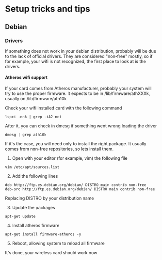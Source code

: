 # Setup tricks and tips

## Debian

### Drivers

If something does not work in your debian distribution, probably will be due to the lack of official drivers. They are considered "non-free" mostly, so if for example, your wifi is not recognized, the first place to look at is the drivers.

#### Atheros wifi support

If your card comes from Atheros manufacturer, probably your system will try to use the proper firmware. It expects to be in /lib/firmware/athXXXk, usually on /lib/firmware/ath10k

Check your wifi installed card with the following command

```
lspci -nnk | grep -iA2 net
```

After it, you can check in dmesg if something went wrong loading the driver

```
dmesg | grep ath10k
```

If it's the case, you will need only to install the right package. It usually comes from non-free repositories, so lets install them.

1. Open with your editor (for example, vim) the following file

```
vim /etc/apt/sources.list
```

2. Add the following lines

```
deb http://ftp.es.debian.org/debian/ DISTRO main contrib non-free
deb-src http://ftp.es.debian.org/debian/ DISTRO main contrib non-free
```

Replacing DISTRO by your distribution name

3. Update the packages

```
apt-get update
```

4. Install atheros firmware

```
apt-get install firmware-atheros -y
```

5. Reboot, allowing system to reload all firmware

It's done, your wireless card should work now